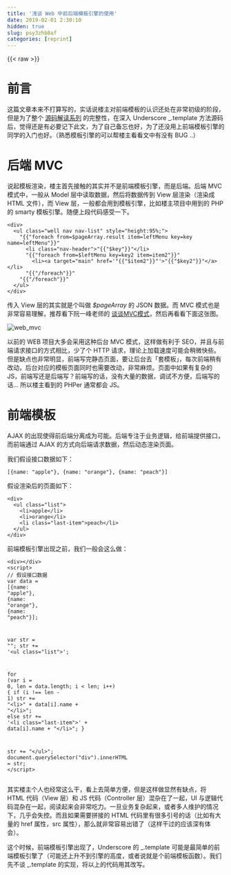 ```yaml
---
title: '浅谈 Web 中前后端模板引擎的使用' 
date: 2019-02-01 2:30:10
hidden: true
slug: psy3zhb8af
categories: [reprint]
---
```


{{< raw >}}

                    
<h1 id="articleHeader0">前言</h1>
<p>这篇文章本来不打算写的，实话说楼主对前端模板的认识还处在非常初级的阶段，但是为了整个 <a href="https://github.com/hanzichi/underscore-analysis" rel="nofollow noreferrer" target="_blank">源码解读系列</a> 的完整性，在深入 Underscore _.template 方法源码后，觉得还是有必要记下此文，为了自己备忘也好，为了还没用上前端模板引擎的同学的入门也好。（熟悉模板引擎的可以帮楼主看看文中有没有 BUG ..）</p>
<h1 id="articleHeader1">后端 MVC</h1>
<p>说起模板渲染，楼主首先接触的其实并不是前端模板引擎，而是后端。后端 MVC 模式中，一般从 Model 层中读取数据，然后将数据传到 View 层渲染（渲染成 HTML 文件），而 View 层，一般都会用到模板引擎，比如楼主项目中用到的 PHP 的 smarty 模板引擎。随便上段代码感受一下。</p>
<div class="widget-codetool" style="display:none;">
      <div class="widget-codetool--inner">
      <span class="selectCode code-tool" data-toggle="tooltip" data-placement="top" title="" data-original-title="全选"></span>
      <span type="button" class="copyCode code-tool" data-toggle="tooltip" data-placement="top" data-clipboard-text="<div>
  <ul class=&quot;well nav nav-list&quot; style=&quot;height:95%;&quot;>
    "{{"foreach from=$pageArray.result item=leftMenu key=key name=leftMenu"}}"
      <li class=&quot;nav-header&quot;>"{{"$key"}}"</li>
      "{{"foreach from=$leftMenu key=key2 item=item2"}}"
        <li><a target=&quot;main&quot; href='"{{"$item2"}}"'>"{{"$key2"}}"</a></li>
      "{{"/foreach"}}"
    "{{"/foreach"}}"
  </ul>
</div>" title="" data-original-title="复制"></span>
      <span type="button" class="saveToNote code-tool" data-toggle="tooltip" data-placement="top" title="" data-original-title="放进笔记"></span>
      </div>
      </div><pre class="xml hljs"><code class="html"><span class="hljs-tag">&lt;<span class="hljs-name">div</span>&gt;</span>
  <span class="hljs-tag">&lt;<span class="hljs-name">ul</span> <span class="hljs-attr">class</span>=<span class="hljs-string">"well nav nav-list"</span> <span class="hljs-attr">style</span>=<span class="hljs-string">"height:95%;"</span>&gt;</span>
    "{{"foreach from=$pageArray.result item=leftMenu key=key name=leftMenu"}}"
      <span class="hljs-tag">&lt;<span class="hljs-name">li</span> <span class="hljs-attr">class</span>=<span class="hljs-string">"nav-header"</span>&gt;</span>"{{"$key"}}"<span class="hljs-tag">&lt;/<span class="hljs-name">li</span>&gt;</span>
      "{{"foreach from=$leftMenu key=key2 item=item2"}}"
        <span class="hljs-tag">&lt;<span class="hljs-name">li</span>&gt;</span><span class="hljs-tag">&lt;<span class="hljs-name">a</span> <span class="hljs-attr">target</span>=<span class="hljs-string">"main"</span> <span class="hljs-attr">href</span>=<span class="hljs-string">'"{{"$item2"}}"'</span>&gt;</span>"{{"$key2"}}"<span class="hljs-tag">&lt;/<span class="hljs-name">a</span>&gt;</span><span class="hljs-tag">&lt;/<span class="hljs-name">li</span>&gt;</span>
      "{{"/foreach"}}"
    "{{"/foreach"}}"
  <span class="hljs-tag">&lt;/<span class="hljs-name">ul</span>&gt;</span>
<span class="hljs-tag">&lt;/<span class="hljs-name">div</span>&gt;</span></code></pre>
<p>传入 View 层的其实就是个叫做 <em>$pageArray</em> 的 JSON 数据。而 MVC 模式也是非常容易理解，推荐看下阮一峰老师的 <a href="http://www.ruanyifeng.com/blog/2007/11/mvc.html" rel="nofollow noreferrer" target="_blank">谈谈MVC模式</a>，然后再看看下面这张图。</p>
<p><span class="img-wrap"><img data-src="/img/remote/1460000007326811?w=500&amp;h=255" src="https://static.alili.tech/img/remote/1460000007326811?w=500&amp;h=255" alt="web_mvc" title="web_mvc" style="cursor: pointer; display: inline;"></span></p>
<p>以前的 WEB 项目大多会采用这种后台 MVC 模式，这样做有利于 SEO，并且与前端请求接口的方式相比，少了个 HTTP 请求，理论上加载速度可能会稍微快些。但是缺点也非常明显，前端写完静态页面，要让后台去「套模板」，每次前端稍有改动，后台对应的模板页面同时也需要改动，非常麻烦。页面中如果有复杂的 JS，前端写还是后端写？前端写的话，没有大量的数据，调试不方便，后端写的话... 所以楼主看到的 PHPer 通常都会 JS。</p>
<h1 id="articleHeader2">前端模板</h1>
<p>AJAX 的出现使得前后端分离成为可能。后端专注于业务逻辑，给前端提供接口，而前端通过 AJAX 的方式向后端请求数据，然后动态渲染页面。</p>
<p>我们假设接口数据如下：</p>
<div class="widget-codetool" style="display:none;">
      <div class="widget-codetool--inner">
      <span class="selectCode code-tool" data-toggle="tooltip" data-placement="top" title="" data-original-title="全选"></span>
      <span type="button" class="copyCode code-tool" data-toggle="tooltip" data-placement="top" data-clipboard-text=" [{name: &quot;apple&quot;}, {name: &quot;orange&quot;}, {name: &quot;peach&quot;}]" title="" data-original-title="复制"></span>
      <span type="button" class="saveToNote code-tool" data-toggle="tooltip" data-placement="top" title="" data-original-title="放进笔记"></span>
      </div>
      </div><pre class="hljs clojure"><code style="word-break: break-word; white-space: initial;"> [{name: <span class="hljs-string">"apple"</span>}, {name: <span class="hljs-string">"orange"</span>}, {name: <span class="hljs-string">"peach"</span>}]</code></pre>
<p>假设渲染后的页面如下：</p>
<div class="widget-codetool" style="display:none;">
      <div class="widget-codetool--inner">
      <span class="selectCode code-tool" data-toggle="tooltip" data-placement="top" title="" data-original-title="全选"></span>
      <span type="button" class="copyCode code-tool" data-toggle="tooltip" data-placement="top" data-clipboard-text="<div>
  <ul class=&quot;list&quot;>
    <li>apple</li>
    <li>orange</li>
    <li class=&quot;last-item&quot;>peach</li>
  </ul>
</div>" title="" data-original-title="复制"></span>
      <span type="button" class="saveToNote code-tool" data-toggle="tooltip" data-placement="top" title="" data-original-title="放进笔记"></span>
      </div>
      </div><pre class="xml hljs"><code class="html"><span class="hljs-tag">&lt;<span class="hljs-name">div</span>&gt;</span>
  <span class="hljs-tag">&lt;<span class="hljs-name">ul</span> <span class="hljs-attr">class</span>=<span class="hljs-string">"list"</span>&gt;</span>
    <span class="hljs-tag">&lt;<span class="hljs-name">li</span>&gt;</span>apple<span class="hljs-tag">&lt;/<span class="hljs-name">li</span>&gt;</span>
    <span class="hljs-tag">&lt;<span class="hljs-name">li</span>&gt;</span>orange<span class="hljs-tag">&lt;/<span class="hljs-name">li</span>&gt;</span>
    <span class="hljs-tag">&lt;<span class="hljs-name">li</span> <span class="hljs-attr">class</span>=<span class="hljs-string">"last-item"</span>&gt;</span>peach<span class="hljs-tag">&lt;/<span class="hljs-name">li</span>&gt;</span>
  <span class="hljs-tag">&lt;/<span class="hljs-name">ul</span>&gt;</span>
<span class="hljs-tag">&lt;/<span class="hljs-name">div</span>&gt;</span></code></pre>
<p>前端模板引擎出现之前，我们一般会这么做：</p>
<div class="widget-codetool" style="display:none;">
      <div class="widget-codetool--inner">
      <span class="selectCode code-tool" data-toggle="tooltip" data-placement="top" title="" data-original-title="全选"></span>
      <span type="button" class="copyCode code-tool" data-toggle="tooltip" data-placement="top" data-clipboard-text="<div></div>
<script>
// 假设接口数据
var data = [{name: &quot;apple&quot;}, {name: &quot;orange&quot;}, {name: &quot;peach&quot;}];

var str = &quot;&quot;;
str += '<ul class=&quot;list&quot;>';

for (var i = 0, len = data.length; i < len; i++) {
  if (i !== len - 1)
    str += &quot;<li>&quot; + data[i].name + &quot;</li>&quot;;
  else
    str += '<li class=&quot;last-item&quot;>'  + data[i].name + &quot;</li>&quot;;
}

str += &quot;</ul>&quot;;
document.querySelector(&quot;div&quot;).innerHTML = str;
</script>" title="" data-original-title="复制"></span>
      <span type="button" class="saveToNote code-tool" data-toggle="tooltip" data-placement="top" title="" data-original-title="放进笔记"></span>
      </div>
      </div><pre class="xml hljs"><code class="html"><span class="hljs-tag">&lt;<span class="hljs-name">div</span>&gt;</span><span class="hljs-tag">&lt;/<span class="hljs-name">div</span>&gt;</span>
<span class="hljs-tag">&lt;<span class="hljs-name">script</span>&gt;</span><span class="javascript">
<span class="hljs-comment">// 假设接口数据</span>
<span class="hljs-keyword">var</span> data = [{<span class="hljs-attr">name</span>: <span class="hljs-string">"apple"</span>}, {<span class="hljs-attr">name</span>: <span class="hljs-string">"orange"</span>}, {<span class="hljs-attr">name</span>: <span class="hljs-string">"peach"</span>}];

<span class="hljs-keyword">var</span> str = <span class="hljs-string">""</span>;
str += <span class="hljs-string">'&lt;ul class="list"&gt;'</span>;

<span class="hljs-keyword">for</span> (<span class="hljs-keyword">var</span> i = <span class="hljs-number">0</span>, len = data.length; i &lt; len; i++) {
  <span class="hljs-keyword">if</span> (i !== len - <span class="hljs-number">1</span>)
    str += <span class="hljs-string">"&lt;li&gt;"</span> + data[i].name + <span class="hljs-string">"&lt;/li&gt;"</span>;
  <span class="hljs-keyword">else</span>
    str += <span class="hljs-string">'&lt;li class="last-item"&gt;'</span>  + data[i].name + <span class="hljs-string">"&lt;/li&gt;"</span>;
}

str += <span class="hljs-string">"&lt;/ul&gt;"</span>;
<span class="hljs-built_in">document</span>.querySelector(<span class="hljs-string">"div"</span>).innerHTML = str;
</span><span class="hljs-tag">&lt;/<span class="hljs-name">script</span>&gt;</span></code></pre>
<p>其实楼主个人也经常这么干，看上去简单方便，但是这样做显然有缺点，将 HTML 代码（View 层）和 JS 代码（Controller 层）混杂在了一起，UI 与逻辑代码混杂在一起，阅读起来会非常吃力。一旦业务复杂起来，或者多人维护的情况下，几乎会失控。而且如果需要拼接的 HTML 代码里有很多引号的话（比如有大量的 href 属性，src 属性），那么就非常容易出错了（这样干过的应该深有体会）。</p>
<p>这个时候，前端模板引擎出现了，Underscore 的 _.template 可能是最简单的前端模板引擎了（可能还上升不到引擎的高度，或者说就是个前端模板函数）。我们先不谈 _.template 的实现，将以上的代码用其改写。</p>
<div class="widget-codetool" style="display:none;">
      <div class="widget-codetool--inner">
      <span class="selectCode code-tool" data-toggle="tooltip" data-placement="top" title="" data-original-title="全选"></span>
      <span type="button" class="copyCode code-tool" data-toggle="tooltip" data-placement="top" data-clipboard-text="<div></div>
<script src=&quot;//cdn.bootcss.com/underscore.js/1.8.3/underscore.js&quot;></script>
<script type=&quot;text/template&quot; id=&quot;tpl&quot;>
  <ul class=&quot;list&quot;>
    <%_.each(obj, function(e, i, a){%>
      <% if (i === a.length - 1) %>
        <li class=&quot;last-item&quot;><%=e.name%></li>
      <% else %>
        <li><%=e.name%></li>
    <%})%>
  </ul>
</script>

<script>
// 模拟数据
var data = [{name: &quot;apple&quot;}, {name: &quot;orange&quot;}, {name: &quot;peach&quot;}];

var compiled = _.template(document.getElementById(&quot;tpl&quot;).innerHTML);
var str = compiled(data);
document.querySelector(&quot;div&quot;).innerHTML = str;
</script>" title="" data-original-title="复制"></span>
      <span type="button" class="saveToNote code-tool" data-toggle="tooltip" data-placement="top" title="" data-original-title="放进笔记"></span>
      </div>
      </div><pre class="xml hljs"><code class="html"><span class="hljs-tag">&lt;<span class="hljs-name">div</span>&gt;</span><span class="hljs-tag">&lt;/<span class="hljs-name">div</span>&gt;</span>
<span class="hljs-tag">&lt;<span class="hljs-name">script</span> <span class="hljs-attr">src</span>=<span class="hljs-string">"//cdn.bootcss.com/underscore.js/1.8.3/underscore.js"</span>&gt;</span><span class="undefined"></span><span class="hljs-tag">&lt;/<span class="hljs-name">script</span>&gt;</span>
<span class="hljs-tag">&lt;<span class="hljs-name">script</span> <span class="hljs-attr">type</span>=<span class="hljs-string">"text/template"</span> <span class="hljs-attr">id</span>=<span class="hljs-string">"tpl"</span>&gt;</span><span class="javascript">
  &lt;ul <span class="hljs-class"><span class="hljs-keyword">class</span></span>=<span class="hljs-string">"list"</span>&gt;
    <span class="xml"><span class="hljs-tag">&lt;<span class="hljs-name">%_.each(obj,</span> <span class="hljs-attr">function</span>(<span class="hljs-attr">e</span>, <span class="hljs-attr">i</span>, <span class="hljs-attr">a</span>){%&gt;</span>
      <span class="hljs-tag">&lt;<span class="hljs-name">%</span> <span class="hljs-attr">if</span> (<span class="hljs-attr">i</span> === <span class="hljs-string">a.length</span> <span class="hljs-attr">-</span> <span class="hljs-attr">1</span>) %&gt;</span>
        <span class="hljs-tag">&lt;<span class="hljs-name">li</span> <span class="hljs-attr">class</span>=<span class="hljs-string">"last-item"</span>&gt;</span><span class="hljs-tag">&lt;<span class="hljs-name">%=e.name%</span>&gt;</span><span class="hljs-tag">&lt;/<span class="hljs-name">li</span>&gt;</span>
      <span class="hljs-tag">&lt;<span class="hljs-name">%</span> <span class="hljs-attr">else</span> %&gt;</span>
        <span class="hljs-tag">&lt;<span class="hljs-name">li</span>&gt;</span><span class="hljs-tag">&lt;<span class="hljs-name">%=e.name%</span>&gt;</span><span class="hljs-tag">&lt;/<span class="hljs-name">li</span>&gt;</span>
    <span class="hljs-tag">&lt;<span class="hljs-name">%})%</span>&gt;</span>
  <span class="hljs-tag">&lt;/<span class="hljs-name">ul</span>&gt;</span></span>
</span><span class="hljs-tag">&lt;/<span class="hljs-name">script</span>&gt;</span>

<span class="hljs-tag">&lt;<span class="hljs-name">script</span>&gt;</span><span class="javascript">
<span class="hljs-comment">// 模拟数据</span>
<span class="hljs-keyword">var</span> data = [{<span class="hljs-attr">name</span>: <span class="hljs-string">"apple"</span>}, {<span class="hljs-attr">name</span>: <span class="hljs-string">"orange"</span>}, {<span class="hljs-attr">name</span>: <span class="hljs-string">"peach"</span>}];

<span class="hljs-keyword">var</span> compiled = _.template(<span class="hljs-built_in">document</span>.getElementById(<span class="hljs-string">"tpl"</span>).innerHTML);
<span class="hljs-keyword">var</span> str = compiled(data);
<span class="hljs-built_in">document</span>.querySelector(<span class="hljs-string">"div"</span>).innerHTML = str;
</span><span class="hljs-tag">&lt;/<span class="hljs-name">script</span>&gt;</span></code></pre>
<p>这样一来，如果前端需要改 HTML 代码，只需要改模板即可。这样做的优点很明显，前端 UI 和逻辑代码不再混杂，阅读体验良好，改动起来也方便了许多。</p>
<p>前后端分离最大的缺点可能就是 SEO 无力了，毕竟爬虫只会抓取 HTML 代码，不会去渲染 JS。（PS：现在的 Google 爬虫已经可以抓取 AJAX 了 <a href="https://developers.google.com/webmasters/ajax-crawling/docs/learn-more" rel="nofollow noreferrer" target="_blank">Making AJAX applications crawlable</a>，具体效果未知）</p>
<h1 id="articleHeader3">Node 中间层</h1>
<p>单纯的后端模板引擎（后端 MVC）以及前端模板引擎方式都有一定的局限性，Node 的出现让我们有了第三种选择，让 Node 作为中间层。</p>
<p>具体如何操作？简单地说就是让一门后台语言（比如 Java？PHP？）单纯提供渲染页面所需要的接口，Node 中间层用模板引擎来渲染页面，使得页面直出。这样一来，后台提供的接口，不仅 Web 端可以使用，APP，浏览器也可以调用，同时页面 Node 直出也不会影响  SEO，并且前后端也分离，不失为一种比较完美的方案。</p>
<h1 id="articleHeader4">总结</h1>
<p>本文简单介绍了模板引擎在前后端的使用，下文我们回到 Underscore，重点分析下 _.template 的使用方式以及源码原理。</p>
<p>PS：楼主对于模板引擎的认识比较浅显，有不正之处希望指出~感谢！</p>

                
{{< /raw >}}

# 版权声明
本文资源来源互联网，仅供学习研究使用，版权归该资源的合法拥有者所有，

本文仅用于学习、研究和交流目的。转载请注明出处、完整链接以及原作者。

原作者若认为本站侵犯了您的版权，请联系我们，我们会立即删除！

## 原文标题
浅谈 Web 中前后端模板引擎的使用

## 原文链接
[https://segmentfault.com/a/1190000007326808](https://segmentfault.com/a/1190000007326808)

